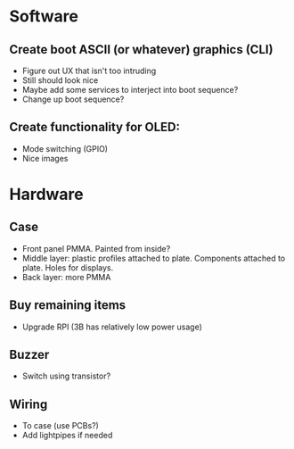 # Software


## Create boot ASCII (or whatever) graphics (CLI)
- Figure out UX that isn't too intruding
- Still should look nice
- Maybe add some services to interject into boot sequence?
- Change up boot sequence?

## Create functionality for OLED:
- Mode switching (GPIO)
- Nice images

# Hardware

## Case
- Front panel PMMA. Painted from inside?
- Middle layer: plastic profiles attached to plate. Components attached to plate. Holes for displays.
- Back layer: more PMMA

## Buy remaining items
- Upgrade RPI (3B has relatively low power usage)

## Buzzer
- Switch using transistor?

## Wiring
- To case (use PCBs?)
- Add lightpipes if needed

